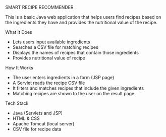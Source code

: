 SMART RECIPE RECOMMENDER

This is a basic Java web application that helps users find recipes based on the ingredients they have and provides the nutritional value of the recipe.
 
 What It Does

- Lets users input available ingredients
- Searches a CSV file for matching recipes
- Displays the names of recipes that contain those ingredients
- Provides nutritional value of recipe

 How It Works

- The user enters ingredients in a form (JSP page)
- A Servlet reads the recipe CSV file
- It filters and matches recipes that include the given ingredients
- Matching recipes are shown to the user on the result page

 Tech Stack

- Java (Servlets and JSP)
- HTML & CSS
- Apache Tomcat (local server)
- CSV file for recipe data
